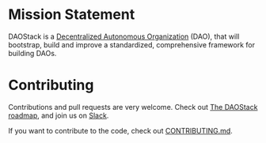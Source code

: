 # Mission Statement

DAOStack is a [Decentralized Autonomous Organization](https://en.wikipedia.org/wiki/Decentralized_autonomous_organization) (DAO), that will bootstrap, build and improve a standardized, comprehensive framework for building DAOs.

# Contributing

Contributions and pull requests are very welcome. Check out [The DAOStack roadmap](docs/roadmap.md), and join us on [Slack](daostack.slack.com).

If you want to contribute to the code, check out  [CONTRIBUTING.md](CONTRIBUTING.md). 

